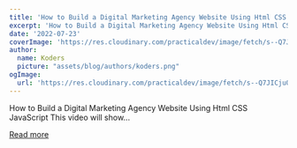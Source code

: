 ```yaml
---
title: 'How to Build a Digital Marketing Agency Website Using Html CSS JavaScript'
excerpt: 'How to Build a Digital Marketing Agency Website Using Html CSS JavaScript  This video will show...'
date: '2022-07-23'
coverImage: 'https://res.cloudinary.com/practicaldev/image/fetch/s--Q7JICjuQ--/c_imagga_scale,f_auto,fl_progressive,h_420,q_auto,w_1000/https://dev-to-uploads.s3.amazonaws.com/uploads/articles/ynarbmg4pcn7rqt5ur5f.png'
author:
  name: Koders
  picture: "assets/blog/authors/koders.png"
ogImage:
  url: 'https://res.cloudinary.com/practicaldev/image/fetch/s--Q7JICjuQ--/c_imagga_scale,f_auto,fl_progressive,h_420,q_auto,w_1000/https://dev-to-uploads.s3.amazonaws.com/uploads/articles/ynarbmg4pcn7rqt5ur5f.png'
---
```


How to Build a Digital Marketing Agency Website Using Html CSS JavaScript  This video will show...

[Read more](https://dev.to/codewithsadee/how-to-build-a-digital-marketing-agency-website-using-html-css-javascript-262l)
